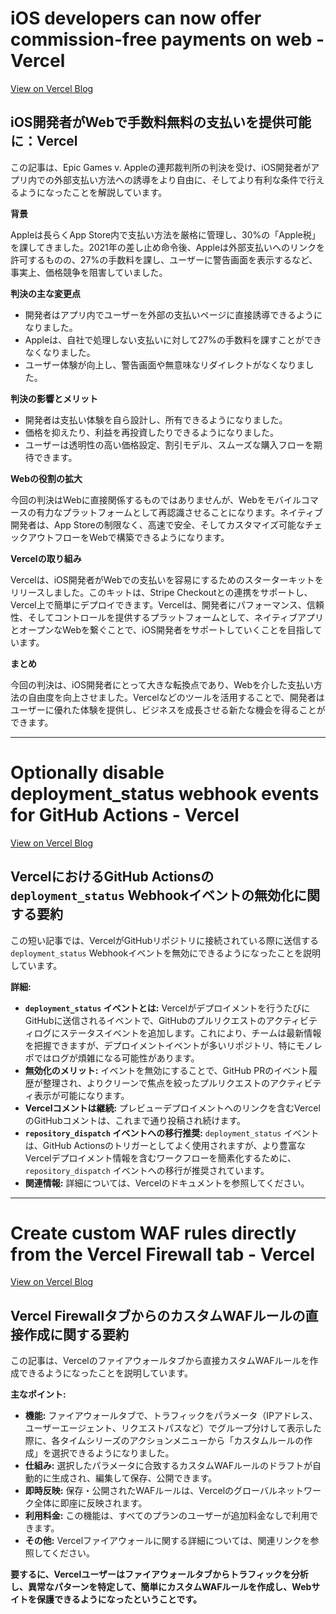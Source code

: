 # iOS developers can now offer commission-free payments on web - Vercel

[View on Vercel Blog](https://vercel.com/blog/ios-developers-can-now-offer-commission-free-payments-on-web)

## iOS開発者がWebで手数料無料の支払いを提供可能に：Vercel

この記事は、Epic Games v. Appleの連邦裁判所の判決を受け、iOS開発者がアプリ内での外部支払い方法への誘導をより自由に、そしてより有利な条件で行えるようになったことを解説しています。

**背景**

Appleは長らくApp Store内で支払い方法を厳格に管理し、30%の「Apple税」を課してきました。2021年の差し止め命令後、Appleは外部支払いへのリンクを許可するものの、27%の手数料を課し、ユーザーに警告画面を表示するなど、事実上、価格競争を阻害していました。

**判決の主な変更点**

*   開発者はアプリ内でユーザーを外部の支払いページに直接誘導できるようになりました。
*   Appleは、自社で処理しない支払いに対して27%の手数料を課すことができなくなりました。
*   ユーザー体験が向上し、警告画面や無意味なリダイレクトがなくなりました。

**判決の影響とメリット**

*   開発者は支払い体験を自ら設計し、所有できるようになりました。
*   価格を抑えたり、利益を再投資したりできるようになりました。
*   ユーザーは透明性の高い価格設定、割引モデル、スムーズな購入フローを期待できます。

**Webの役割の拡大**

今回の判決はWebに直接関係するものではありませんが、Webをモバイルコマースの有力なプラットフォームとして再認識させることになります。ネイティブ開発者は、App Storeの制限なく、高速で安全、そしてカスタマイズ可能なチェックアウトフローをWebで構築できるようになります。

**Vercelの取り組み**

Vercelは、iOS開発者がWebでの支払いを容易にするためのスターターキットをリリースしました。このキットは、Stripe Checkoutとの連携をサポートし、Vercel上で簡単にデプロイできます。Vercelは、開発者にパフォーマンス、信頼性、そしてコントロールを提供するプラットフォームとして、ネイティブアプリとオープンなWebを繋ぐことで、iOS開発者をサポートしていくことを目指しています。

**まとめ**

今回の判決は、iOS開発者にとって大きな転換点であり、Webを介した支払い方法の自由度を向上させました。Vercelなどのツールを活用することで、開発者はユーザーに優れた体験を提供し、ビジネスを成長させる新たな機会を得ることができます。

---
# Optionally disable deployment_status webhook events for GitHub Actions - Vercel

[View on Vercel Blog](https://vercel.com/changelog/optionally-disable-deployment_status-webhook-events-for-github-actions)

## VercelにおけるGitHub Actionsの `deployment_status` Webhookイベントの無効化に関する要約

この短い記事では、VercelがGitHubリポジトリに接続されている際に送信する `deployment_status` Webhookイベントを無効にできるようになったことを説明しています。

**詳細:**

*   **`deployment_status` イベントとは:** Vercelがデプロイメントを行うたびにGitHubに送信されるイベントで、GitHubのプルリクエストのアクティビティログにステータスイベントを追加します。これにより、チームは最新情報を把握できますが、デプロイメントイベントが多いリポジトリ、特にモノレポではログが煩雑になる可能性があります。
*   **無効化のメリット:** イベントを無効にすることで、GitHub PRのイベント履歴が整理され、よりクリーンで焦点を絞ったプルリクエストのアクティビティ表示が可能になります。
*   **Vercelコメントは継続:** プレビューデプロイメントへのリンクを含むVercelのGitHubコメントは、これまで通り投稿され続けます。
*   **`repository_dispatch` イベントへの移行推奨:** `deployment_status` イベントは、GitHub Actionsのトリガーとしてよく使用されますが、より豊富なVercelデプロイメント情報を含むワークフローを簡素化するために、`repository_dispatch` イベントへの移行が推奨されています。
*   **関連情報:** 詳細については、Vercelのドキュメントを参照してください。

---
# Create custom WAF rules directly from the Vercel Firewall tab - Vercel

[View on Vercel Blog](https://vercel.com/changelog/create-custom-waf-rules-directly-from-the-vercel-firewall-tab)

## Vercel FirewallタブからのカスタムWAFルールの直接作成に関する要約

この記事は、Vercelのファイアウォールタブから直接カスタムWAFルールを作成できるようになったことを説明しています。

**主なポイント:**

*   **機能:** ファイアウォールタブで、トラフィックをパラメータ（IPアドレス、ユーザーエージェント、リクエストパスなど）でグループ分けして表示した際に、各タイムシリーズのアクションメニューから「カスタムルールの作成」を選択できるようになりました。
*   **仕組み:** 選択したパラメータに合致するカスタムWAFルールのドラフトが自動的に生成され、編集して保存、公開できます。
*   **即時反映:** 保存・公開されたWAFルールは、Vercelのグローバルネットワーク全体に即座に反映されます。
*   **利用料金:** この機能は、すべてのプランのユーザーが追加料金なしで利用できます。
*   **その他:** Vercelファイアウォールに関する詳細については、関連リンクを参照してください。

**要するに、Vercelユーザーはファイアウォールタブからトラフィックを分析し、異常なパターンを特定して、簡単にカスタムWAFルールを作成し、Webサイトを保護できるようになったということです。**
